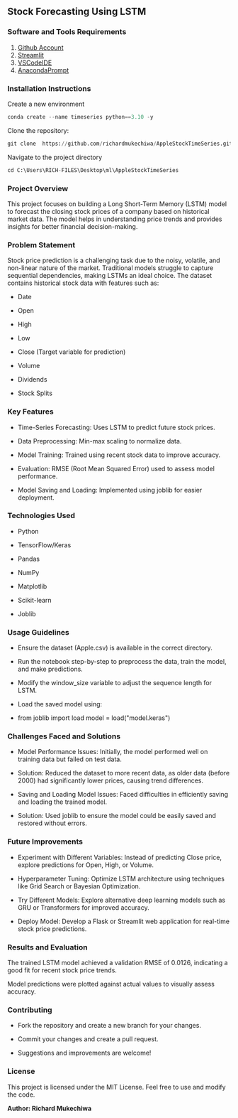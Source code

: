 ## Stock Forecasting Using LSTM

### Software and Tools Requirements

1. [Github Account](https://github.com)
2. [Streamlit](https://streamlit.io/cloud)
3. [VSCodeIDE](HTTPS://code.visualstudio.com/)
4. [AnacondaPrompt](https://anaconda.org/anaconda/anaconda_prompt)

### Installation Instructions

Create a new environment 

```python
conda create --name timeseries python==3.10 -y
```
Clone the repository:
```python
git clone  https://github.com/richardmukechiwa/AppleStockTimeSeries.git
```
Navigate to the project directory
```python
cd C:\Users\RICH-FILES\Desktop\ml\AppleStockTimeSeries
```
### Project Overview

This project focuses on building a Long Short-Term Memory (LSTM) model to forecast the closing stock prices of a company based on historical market data. The model helps in understanding price trends and provides insights for better financial decision-making.

### Problem Statement

Stock price prediction is a challenging task due to the noisy, volatile, and non-linear nature of the market. Traditional models struggle to capture sequential dependencies, making LSTMs an ideal choice. The dataset contains historical stock data with features such as:

- Date

- Open

- High

- Low

- Close (Target variable for prediction)

- Volume

- Dividends

- Stock Splits

### Key Features

- Time-Series Forecasting: Uses LSTM to predict future stock prices.

- Data Preprocessing: Min-max scaling to normalize data.

- Model Training: Trained using recent stock data to improve accuracy.

- Evaluation: RMSE (Root Mean Squared Error) used to assess model performance.

- Model Saving and Loading: Implemented using joblib for easier deployment.

### Technologies Used

- Python

- TensorFlow/Keras

- Pandas

- NumPy

- Matplotlib

- Scikit-learn

- Joblib

### Usage Guidelines

- Ensure the dataset (Apple.csv) is available in the correct directory.

- Run the notebook step-by-step to preprocess the data, train the model, and make predictions.

- Modify the window_size variable to adjust the sequence length for LSTM.

- Load the saved model using:

- from joblib import load
  model = load("model.keras")

### Challenges Faced and Solutions

- Model Performance Issues: Initially, the model performed well on training data but failed on test data.

- Solution: Reduced the dataset to more recent data, as older data (before 2000) had significantly lower prices, causing trend differences.

- Saving and Loading Model Issues: Faced difficulties in efficiently saving and loading the trained model.

- Solution: Used joblib to ensure the model could be easily saved and restored without errors.

### Future Improvements

- Experiment with Different Variables: Instead of predicting Close price, explore predictions for Open, High, or Volume.

- Hyperparameter Tuning: Optimize LSTM architecture using techniques like Grid Search or Bayesian Optimization.

- Try Different Models: Explore alternative deep learning models such as GRU or Transformers for improved accuracy.

- Deploy Model: Develop a Flask or Streamlit web application for real-time stock price predictions.

### Results and Evaluation

The trained LSTM model achieved a validation RMSE of 0.0126, indicating a good fit for recent stock price trends.

Model predictions were plotted against actual values to visually assess accuracy.

### Contributing

- Fork the repository and create a new branch for your changes.

- Commit your changes and create a pull request.

- Suggestions and improvements are welcome!

### License

This project is licensed under the MIT License. Feel free to use and modify the code.

__Author: Richard Mukechiwa__
